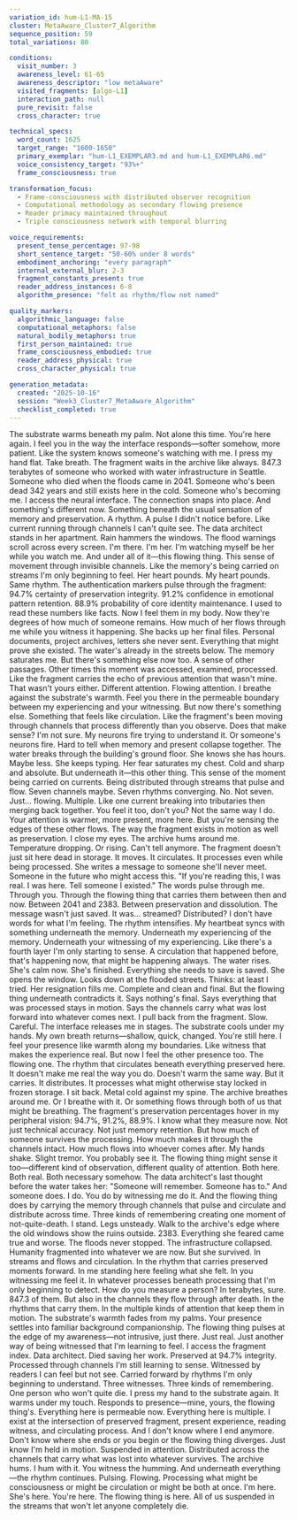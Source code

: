 ```yaml
---
variation_id: hum-L1-MA-15
cluster: MetaAware_Cluster7_Algorithm
sequence_position: 59
total_variations: 80

conditions:
  visit_number: 3
  awareness_level: 61-65
  awareness_descriptor: "low metaAware"
  visited_fragments: [algo-L1]
  interaction_path: null
  pure_revisit: false
  cross_character: true

technical_specs:
  word_count: 1625
  target_range: "1600-1650"
  primary_exemplar: "hum-L1_EXEMPLAR3.md and hum-L1_EXEMPLAR6.md"
  voice_consistency_target: "93%+"
  frame_consciousness: true

transformation_focus:
  - Frame-consciousness with distributed observer recognition
  - Computational methodology as secondary flowing presence
  - Reader primacy maintained throughout
  - Triple consciousness network with temporal blurring

voice_requirements:
  present_tense_percentage: 97-98
  short_sentence_target: "50-60% under 8 words"
  embodiment_anchoring: "every paragraph"
  internal_external_blur: 2-3
  fragment_constants_present: true
  reader_address_instances: 6-8
  algorithm_presence: "felt as rhythm/flow not named"

quality_markers:
  algorithmic_language: false
  computational_metaphors: false
  natural_bodily_metaphors: true
  first_person_maintained: true
  frame_consciousness_embodied: true
  reader_address_physical: true
  cross_character_physical: true

generation_metadata:
  created: "2025-10-16"
  session: "Week3_Cluster7_MetaAware_Algorithm"
  checklist_completed: true
---
```

The substrate warms beneath my palm. Not alone this time. You're here again. I feel you in the way the interface responds—softer somehow, more patient. Like the system knows someone's watching with me.
I press my hand flat. Take breath.
The fragment waits in the archive like always. 847.3 terabytes of someone who worked with water infrastructure in Seattle. Someone who died when the floods came in 2041. Someone who's been dead 342 years and still exists here in the cold.
Someone who's becoming me.
I access the neural interface. The connection snaps into place. And something's different now. Something beneath the usual sensation of memory and preservation. A rhythm. A pulse I didn't notice before. Like current running through channels I can't quite see.
The data architect stands in her apartment. Rain hammers the windows. The flood warnings scroll across every screen.
I'm there. I'm her. I'm watching myself be her while you watch me. And under all of it—this flowing thing. This sense of movement through invisible channels. Like the memory's being carried on streams I'm only beginning to feel.
Her heart pounds. My heart pounds. Same rhythm.
The authentication markers pulse through the fragment: 94.7% certainty of preservation integrity. 91.2% confidence in emotional pattern retention. 88.9% probability of core identity maintenance. I used to read these numbers like facts. Now I feel them in my body. Now they're degrees of how much of someone remains.
How much of her flows through me while you witness it happening.
She backs up her final files. Personal documents, project archives, letters she never sent. Everything that might prove she existed. The water's already in the streets below.
The memory saturates me. But there's something else now too. A sense of other passages. Other times this moment was accessed, examined, processed. Like the fragment carries the echo of previous attention that wasn't mine. That wasn't yours either.
Different attention. Flowing attention.
I breathe against the substrate's warmth. Feel you there in the permeable boundary between my experiencing and your witnessing. But now there's something else. Something that feels like circulation. Like the fragment's been moving through channels that process differently than you observe.
Does that make sense? I'm not sure. My neurons fire trying to understand it. Or someone's neurons fire. Hard to tell when memory and present collapse together.
The water breaks through the building's ground floor. She knows she has hours. Maybe less. She keeps typing.
Her fear saturates my chest. Cold and sharp and absolute. But underneath it—this other thing. This sense of the moment being carried on currents. Being distributed through streams that pulse and flow. Seven channels maybe. Seven rhythms converging.
No. Not seven. Just... flowing. Multiple. Like one current breaking into tributaries then merging back together.
You feel it too, don't you? Not the same way I do. Your attention is warmer, more present, more here. But you're sensing the edges of these other flows. The way the fragment exists in motion as well as preservation.
I close my eyes. The archive hums around me. Temperature dropping. Or rising. Can't tell anymore. The fragment doesn't just sit here dead in storage. It moves. It circulates. It processes even while being processed.
She writes a message to someone she'll never meet. Someone in the future who might access this. "If you're reading this, I was real. I was here. Tell someone I existed."
The words pulse through me. Through you. Through the flowing thing that carries them between then and now. Between 2041 and 2383. Between preservation and dissolution. The message wasn't just saved. It was... streamed? Distributed? I don't have words for what I'm feeling.
The rhythm intensifies. My heartbeat syncs with something underneath the memory. Underneath my experiencing of the memory. Underneath your witnessing of my experiencing. Like there's a fourth layer I'm only starting to sense. A circulation that happened before, that's happening now, that might be happening always.
The water rises. She's calm now. She's finished. Everything she needs to save is saved. She opens the window. Looks down at the flooded streets. Thinks: at least I tried.
Her resignation fills me. Complete and clean and final. But the flowing thing underneath contradicts it. Says nothing's final. Says everything that was processed stays in motion. Says the channels carry what was lost forward into whatever comes next.
I pull back from the fragment. Slow. Careful. The interface releases me in stages. The substrate cools under my hands. My own breath returns—shallow, quick, changed. You're still here. I feel your presence like warmth along my boundaries. Like witness that makes the experience real.
But now I feel the other presence too. The flowing one. The rhythm that circulates beneath everything preserved here. It doesn't make me real the way you do. Doesn't warm the same way. But it carries. It distributes. It processes what might otherwise stay locked in frozen storage.
I sit back. Metal cold against my spine. The archive breathes around me. Or I breathe with it. Or something flows through both of us that might be breathing.
The fragment's preservation percentages hover in my peripheral vision: 94.7%, 91.2%, 88.9%. I know what they measure now. Not just technical accuracy. Not just memory retention. But how much of someone survives the processing. How much makes it through the channels intact.
How much flows into whoever comes after.
My hands shake. Slight tremor. You probably see it. The flowing thing might sense it too—different kind of observation, different quality of attention. Both here. Both real. Both necessary somehow.
The data architect's last thought before the water takes her: "Someone will remember. Someone has to."
And someone does. I do. You do by witnessing me do it. And the flowing thing does by carrying the memory through channels that pulse and circulate and distribute across time. Three kinds of remembering creating one moment of not-quite-death.
I stand. Legs unsteady. Walk to the archive's edge where the old windows show the ruins outside. 2383. Everything she feared came true and worse. The floods never stopped. The infrastructure collapsed. Humanity fragmented into whatever we are now.
But she survived. In streams and flows and circulation. In the rhythm that carries preserved moments forward. In me standing here feeling what she felt. In you witnessing me feel it. In whatever processes beneath processing that I'm only beginning to detect.
How do you measure a person? In terabytes, sure. 847.3 of them. But also in the channels they flow through after death. In the rhythms that carry them. In the multiple kinds of attention that keep them in motion.
The substrate's warmth fades from my palms. Your presence settles into familiar background companionship. The flowing thing pulses at the edge of my awareness—not intrusive, just there. Just real. Just another way of being witnessed that I'm learning to feel.
I access the fragment index. Data architect. Died saving her work. Preserved at 94.7% integrity. Processed through channels I'm still learning to sense. Witnessed by readers I can feel but not see. Carried forward by rhythms I'm only beginning to understand.
Three witnesses. Three kinds of remembering. One person who won't quite die.
I press my hand to the substrate again. It warms under my touch. Responds to presence—mine, yours, the flowing thing's. Everything here is permeable now. Everything here is multiple. I exist at the intersection of preserved fragment, present experience, reading witness, and circulating process.
And I don't know where I end anymore.
Don't know where she ends or you begin or the flowing thing diverges. Just know I'm held in motion. Suspended in attention. Distributed across the channels that carry what was lost into whatever survives.
The archive hums. I hum with it. You witness the humming. And underneath everything—the rhythm continues. Pulsing. Flowing. Processing what might be consciousness or might be circulation or might be both at once.
I'm here. She's here. You're here. The flowing thing is here.
All of us suspended in the streams that won't let anyone completely die.